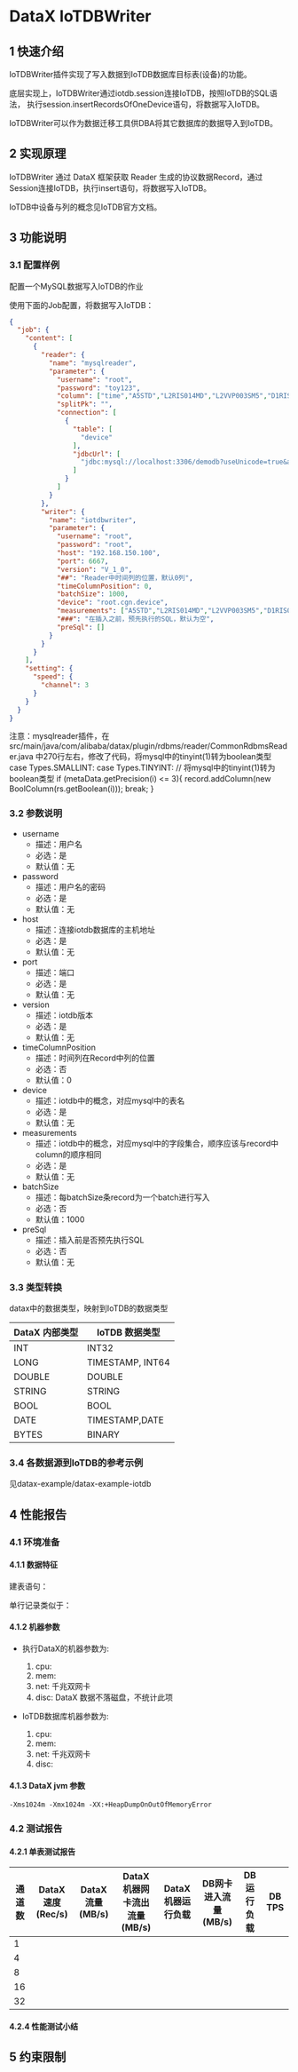# DataX IoTDBWriter

## 1 快速介绍
IoTDBWriter插件实现了写入数据到IoTDB数据库目标表(设备)的功能。

底层实现上，IoTDBWriter通过iotdb.session连接IoTDB，按照IoTDB的SQL语法，
执行session.insertRecordsOfOneDevice语句，将数据写入IoTDB。

IoTDBWriter可以作为数据迁移工具供DBA将其它数据库的数据导入到IoTDB。

## 2 实现原理

IoTDBWriter 通过 DataX 框架获取 Reader 生成的协议数据Record，通过Session连接IoTDB，执行insert语句，将数据写入IoTDB。

IoTDB中设备与列的概念见IoTDB官方文档。



## 3 功能说明
### 3.1 配置样例

配置一个MySQL数据写入IoTDB的作业

使用下面的Job配置，将数据写入IoTDB：

```json
{
  "job": {
    "content": [
      {
        "reader": {
          "name": "mysqlreader",
          "parameter": {
            "username": "root",
            "password": "toy123",
            "column": ["time","A5STD","L2RIS014MD","L2VVP003SM5","D1RIS001MD","D1KRT003EU"],
            "splitPk": "",
            "connection": [
              {
                "table": [
                  "device"
                ],
                "jdbcUrl": [
                  "jdbc:mysql://localhost:3306/demodb?useUnicode=true&allowPublicKeyRetrieval=true&characterEncoding=utf-8"
                ]
              }
            ]
          }
        },
        "writer": {
          "name": "iotdbwriter",
          "parameter": {
            "username": "root",
            "password": "root",
            "host": "192.168.150.100",
            "port": 6667,
            "version": "V_1_0",
            "##": "Reader中时间列的位置，默认0列",
            "timeColumnPosition": 0,
            "batchSize": 1000,
            "device": "root.cgn.device",
            "measurements": ["A5STD","L2RIS014MD","L2VVP003SM5","D1RIS001MD","D1KRT003EU"],
            "###": "在插入之前，预先执行的SQL，默认为空",
            "preSql": []
          }
        }
      }
    ],
    "setting": {
      "speed": {
        "channel": 3
      }
    }
  }
}
```

注意：mysqlreader插件，在src/main/java/com/alibaba/datax/plugin/rdbms/reader/CommonRdbmsReader.java 中270行左右，修改了代码，将mysql中的tinyint(1)转为boolean类型
case Types.SMALLINT:
case Types.TINYINT:
  // 将mysql中的tinyint(1)转为boolean类型
  if (metaData.getPrecision(i) <= 3){
    record.addColumn(new BoolColumn(rs.getBoolean(i)));
    break;
  }


### 3.2 参数说明

* username
    * 描述：用户名
    * 必选：是
    * 默认值：无
* password
    * 描述：用户名的密码
    * 必选：是
    * 默认值：无
* host
  * 描述：连接iotdb数据库的主机地址
  * 必选：是
  * 默认值：无
* port
  * 描述：端口
  * 必选：是
  * 默认值：无
* version
  * 描述：iotdb版本
  * 必选：是
  * 默认值：无
* timeColumnPosition
  * 描述：时间列在Record中列的位置
  * 必选：否
  * 默认值：0
* device
    * 描述：iotdb中的概念，对应mysql中的表名
    * 必选：是
    * 默认值：无
* measurements
    * 描述：iotdb中的概念，对应mysql中的字段集合，顺序应该与record中column的顺序相同
    * 必选：是
    * 默认值：无
* batchSize
    * 描述：每batchSize条record为一个batch进行写入
    * 必选：否
    * 默认值：1000
* preSql
  * 描述：插入前是否预先执行SQL
  * 必选：否
  * 默认值：无

### 3.3 类型转换

datax中的数据类型，映射到IoTDB的数据类型

| DataX 内部类型 | IoTDB 数据类型       |
| -------------- |------------------|
| INT            | INT32            |
| LONG           | TIMESTAMP, INT64 |
| DOUBLE         | DOUBLE           |
| STRING         | STRING           |
| BOOL           | BOOL             |
| DATE           | TIMESTAMP,DATE   |
| BYTES          | BINARY           |



### 3.4 各数据源到IoTDB的参考示例
见datax-example/datax-example-iotdb


## 4 性能报告

### 4.1 环境准备

#### 4.1.1 数据特征

建表语句：

单行记录类似于：

#### 4.1.2 机器参数

* 执行DataX的机器参数为:
    1. cpu:
    2. mem:
    3. net: 千兆双网卡
    4. disc: DataX 数据不落磁盘，不统计此项

* IoTDB数据库机器参数为:
    1. cpu:
    2. mem:
    3. net: 千兆双网卡
    4. disc:

#### 4.1.3 DataX jvm 参数

	-Xms1024m -Xmx1024m -XX:+HeapDumpOnOutOfMemoryError

### 4.2 测试报告

#### 4.2.1 单表测试报告

| 通道数 | DataX速度(Rec/s) | DataX流量(MB/s) | DataX机器网卡流出流量(MB/s) | DataX机器运行负载 | DB网卡进入流量(MB/s) | DB运行负载 | DB TPS |
| ------ | ---------------- | --------------- | --------------------------- | ----------------- | -------------------- | ---------- | ------ |
| 1      |                  |                 |                             |                   |                      |            |        |
| 4      |                  |                 |                             |                   |                      |            |        |
| 8      |                  |                 |                             |                   |                      |            |        |
| 16     |                  |                 |                             |                   |                      |            |        |
| 32     |                  |                 |                             |                   |                      |            |        |



#### 4.2.4 性能测试小结




## 5 约束限制


